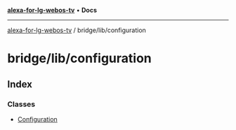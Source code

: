 [**alexa-for-lg-webos-tv**](../../../README.md) • **Docs**

***

[alexa-for-lg-webos-tv](../../../modules.md) / bridge/lib/configuration

# bridge/lib/configuration

## Index

### Classes

- [Configuration](classes/Configuration.md)
